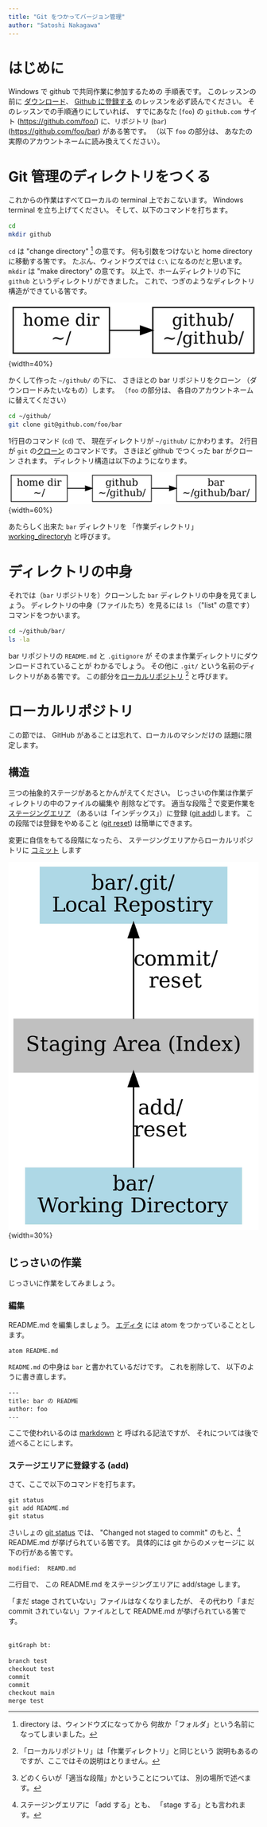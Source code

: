 ```yaml
---
title: "Git をつかってバージョン管理"
author: "Satoshi Nakagawa"
---
```


# はじめに

Windows で github で共同作業に参加するための
手順表です。
このレッスンの前に
[ダウンロード](download.md)、
[Github に登録する](github.md)
のレッスンを必ず読んでください。
そのレッスンでの手順通りにしていれば、
すでにあなた (`foo`) の `github.com` サイト
(https://github.com/foo/)
に、リポジトリ (`bar`) 
(https://github.com/foo/bar) がある筈です。
（以下 `foo` の部分は、
あなたの実際のアカウントネームに読み換えてください）。

# Git 管理のディレクトリをつくる

これからの作業はすべてローカルの terminal 上でおこないます。
Windows terminal を立ち上げてください。
そして、以下のコマンドを打ちます。

```bash
cd
mkdir github
```

`cd` は "change directory" 
[^dir] の意です。
何も引数をつけないと home directory に移動する筈です。
たぶん、ウィンドウズでは `C:\` になるのだと思います。
`mkdir` は "make directory" の意です。
以上で、ホームディレクトリの下に
`github` というディレクトリができました。
これで、つぎのようなディレクトリ構造ができている筈です。

![ディレクトリ構造](dot/mydirs-1.jpg){width=40%}

[^dir]: directory は、ウィンドウズになってから
何故か「フォルダ」という名前になってしまいました。

かくして作った `~/github/` の下に、
さきほとの bar リポジトリをクローン
（ダウンロードみたいなもの）します。
（`foo` の部分は、
各自のアカウントネームに替えてください）


```bash
cd ~/github/
git clone git@github.com/foo/bar
```

1行目のコマンド (`cd`) で、
現在ディレクトリが
`~/github/` にかわります。
2行目が `git` の[クローン](git-clone.md) のコマンドです。
さきほど github でつくった bar がクローン
されます。
ディレクトリ構造は以下のようになります。

![ディレクトリ構造](dot/mydirs-2.jpg){width=60%}

あたらしく出来た `bar` ディレクトリを
「作業ディレクトリ」 
[working_directoryh](working_directory.md) と呼びます。


# ディレクトリの中身

それでは（`bar` リポジトリを）クローンした
`bar` ディレクトリの中身を見てましょう。
ディレクトリの中身（ファイルたち）を見るには
`ls` （"list" の意です）コマンドをつかいます。

```bash
cd ~/github/bar/
ls -la
```

bar リポジトリの `README.md` と `.gitignore` が
そのまま作業ディレクトリにダウンロードされていることが
わかるでしょう。
その他に `.git/` という名前のディレクトリがある筈です。
この部分を[ローカルリポジトリ](local_repository.md) 
[^loc] と呼びます。

[^loc]: 「ローカルリポジトリ」は「作業ディレクトリ」と同じという
  説明もあるのですが、ここではその説明はとりません。
  
# ローカルリポジトリ

この節では、
GitHub があることは忘れて、ローカルのマシンだけの
話題に限定します。

## 構造

三つの抽象的ステージがあるとかんがえてください。
じっさいの作業は作業ディレクトリの中のファイルの編集や
削除などです。
適当な段階 [^tekito] で変更作業を
[ステージングエリア](staging_area.md) 
（あるいは「インデックス」）に登録
([git add](git-add.md))します。
この段階では登録をやめること
([git reset](git-reset.md)) は簡単にできます。

変更に自信をもてる段階になったら、
ステージングエリアからローカルリポジトリに
[コミット](git-commit.md) します

[^tekito]: どのくらいが「適当な段階」かということについては、
 別の場所で述べます。

![ローカルの構造](dot/local.jpg){width=30%}

## じっさいの作業

じっさいに作業をしてみましょう。

### 編集

README.md を編集しましょう。
[エディタ](editor.md) には atom をつかっていることとします。

```
atom README.md
```

`README.md` の中身は `bar` と書かれているだけです。
これを削除して、
以下のように書き直します。

```
---
title: bar の README
author: foo
---

```

ここで使われいるのは [markdown](markdown.md) と
呼ばれる記法ですが、
それについては後で述べることにします。

### ステージエリアに登録する (add)

さて、ここで以下のコマンドを打ちます。

```
git status
git add README.md
git status
```

さいしょの [git status](git-status.md) では、
"Changed not staged to commit" のもと、[^stage]
README.md が挙げられている筈です。
具体的には git からのメッセージに
以下の行がある筈です。

```
modified:  REAMD.md
```
[^stage]: ステージングエリアに 「add する」とも、
  「stage する」とも言われます。

二行目で、
この README.md をステージングエリアに
add/stage します。

「まだ stage されていない」ファイルはなくなりましたが、
その代わり「まだ commit されていない」ファイルとして
README.md が挙げられている筈です。

```mermaid

gitGraph bt:

branch test
checkout test
commit
commit
checkout main
merge test

```

